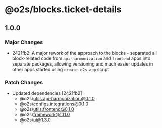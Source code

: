 # @o2s/blocks.ticket-details

## 1.0.0

### Major Changes

- 2421fb2: A major rework of the approach to the blocks - separated all block-related code from `api-harmonization` and `frontend` apps into separate packages, allowing versioning and much easier updates in other apps started using `create-o2s-app` script

### Patch Changes

- Updated dependencies [2421fb2]
  - @o2s/utils.api-harmonization@0.1.0
  - @o2s/configs.integrations@0.1.0
  - @o2s/utils.frontend@0.1.0
  - @o2s/framework@1.11.0
  - @o2s/ui@1.3.0
